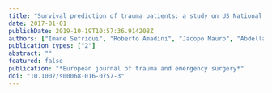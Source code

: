 ```yaml
---
title: "Survival prediction of trauma patients: a study on US National Trauma  Data Bank"
date: 2017-01-01
publishDate: 2019-10-19T10:57:36.914208Z
authors: ["Imane Sefrioui", "Roberto Amadini", "Jacopo Mauro", "Abdellah El Fallahi", "Maurizio Gabbrielli"]
publication_types: ["2"]
abstract: ""
featured: false
publication: "*European journal of trauma and emergency surgery*"
doi: "10.1007/s00068-016-0757-3"
---
```


